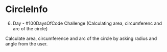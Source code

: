 # CircleInfo
6. Day - #100DaysOfCode Challenge (Calculating area, circumferenc and arc of the circle)

Calculate area, circumference and arc of the circle by asking radius and angle from the user.
